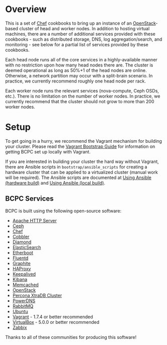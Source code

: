 Overview
========
This is a set of [Chef](https://github.com/opscode/chef) cookbooks to bring up
an instance of an [OpenStack](http://www.openstack.org/)-based cluster of head
and worker nodes.  In addition to hosting virtual machines, there are a number
of additional services provided with these cookbooks - such as distributed
storage, DNS, log aggregation/search, and monitoring - see below for a partial
list of services provided by these cookbooks.

Each head node runs all of the core services in a highly-available manner with
no restriction upon how many head nodes there are.  The cluster is deemed
operational as long as 50%+1 of the head nodes are online.  Otherwise, a
network partition may occur with a split-brain scenario.  In practice,
we currently recommend roughly one head node per rack.

Each worker node runs the relevant services (nova-compute, Ceph OSDs, etc.).
There is no limitation on the number of worker nodes.  In practice, we
currently recommend that the cluster should not grow to more than 200 worker
nodes.

Setup
=====
To get going in a hurry, we recommend the Vagrant mechanism for building your cluster. Please read the [Vagrant Bootstrap Guide](https://github.com/bloomberg/chef-bcpc/blob/master/docs/vagrant_build_guide.md) for information on getting BCPC set up locally with Vagrant.

If you are interested in building your cluster the hard way without Vagrant, there are Ansible scripts in `bootstrap/ansible_scripts` for creating a hardware cluster that can be applied to a virtualized cluster (manual work will be required). The Ansible scripts are documented at [Using Ansible (hardware build)](https://github.com/bloomberg/chef-bcpc/blob/master/docs/ansible_hardware_build_guide.md) and [Using Ansible (local build)](https://github.com/bloomberg/chef-bcpc/blob/master/docs/ansible_local_build_guide.md).

BCPC Services
-------------
BCPC is built using the following open-source software:

 - [Apache HTTP Server](http://httpd.apache.org/)
 - [Ceph](http://ceph.com/)
 - [Chef](http://www.opscode.com/chef/)
 - [Cobbler](http://www.cobblerd.org/)
 - [Diamond](https://github.com/python-diamond/Diamond)
 - [ElasticSearch](http://www.elasticsearch.org/)
 - [Etherboot](http://etherboot.org/)
 - [Fluentd](http://fluentd.org/)
 - [Graphite](http://graphite.readthedocs.org/en/latest/)
 - [HAProxy](http://haproxy.1wt.eu/)
 - [Keepalived](http://www.keepalived.org/)
 - [Kibana](http://kibana.org/)
 - [Memcached](http://memcached.org)
 - [OpenStack](http://www.openstack.org/)
 - [Percona XtraDB Cluster](http://www.percona.com/software/percona-xtradb-cluster)
 - [PowerDNS](https://www.powerdns.com/)
 - [RabbitMQ](http://www.rabbitmq.com/)
 - [Ubuntu](http://www.ubuntu.com/)
 - [Vagrant](http://www.vagrantup.com/) - 1.7.4 or better recommended
 - [VirtualBox](https://www.virtualbox.org/) - 5.0.0 or better recommended
 - [Zabbix](http://www.zabbix.com/)

Thanks to all of these communities for producing this software!
